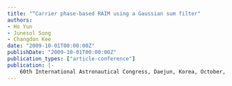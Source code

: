 ```yaml
---
title: "“Carrier phase-based RAIM using a Gaussian sum filter"
authors:
- Ho Yun
- Junesol Song
- Changdon Kee
date: "2009-10-01T00:00:00Z"
publishDate: "2009-10-01T00:00:00Z"
publication_types: ["article-conference"]
publication: |-
    60th International Astronautical Congress, Daejun, Korea, October, 2009
---
```


